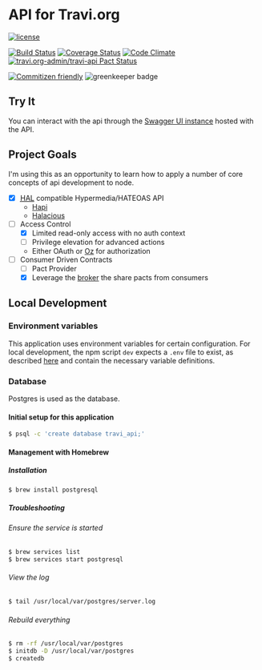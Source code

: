 # API for Travi.org

[![license](https://img.shields.io/github/license/travi-org/api.svg)](LICENSE)

[![Build Status](https://img.shields.io/travis/travi-org/api/master.svg?style=flat)](https://travis-ci.org/travi-org/api)
[![Coverage Status](https://img.shields.io/coveralls/travi-org/api.svg?style=flat)](https://coveralls.io/r/travi-org/api?branch=master)
[![Code Climate](https://img.shields.io/codeclimate/github/travi-org/api.svg?style=flat)](https://codeclimate.com/github/travi-org/api)
[![travi.org-admin/travi-api Pact Status](https://pact-api.travi.org/pacts/provider/travi-api/consumer/travi.org-admin/latest/badge.svg?style=flat)](https://pact-api.travi.org)

[![Commitizen friendly](https://img.shields.io/badge/commitizen-friendly-brightgreen.svg)](http://commitizen.github.io/cz-cli/)
![greenkeeper badge](https://badges.greenkeeper.io/travi-org/api.svg)

## Try It

You can interact with the api through the [Swagger UI instance](https://api.travi.org/documentation)
hosted with the API.

## Project Goals

I'm using this as an opportunity to learn how to apply a number of core concepts
of api development to node.

- [x] <abbr title="Hypertext Application Language">[HAL](http://stateless.co/hal_specification.html)</abbr>
  compatible Hypermedia/HATEOAS API
  - [Hapi](http://hapijs.com/)
  - [Halacious](https://github.com/bleupen/halacious)
- [ ] Access Control
  - [x] Limited read-only access with no auth context
  - [ ]  Privilege elevation for advanced actions
    - Either OAuth or [Oz](https://github.com/hueniverse/oz) for authorization
- [ ] Consumer Driven Contracts
  - [ ] Pact Provider
  - [x] Leverage the [broker](https://pact-api.travi.org) the share pacts from consumers

## Local Development

### Environment variables

This application uses environment variables for certain configuration. For local
development, the npm script `dev` expects a `.env` file to exist, as described
[here](https://devcenter.heroku.com/articles/heroku-local#set-up-your-local-environment-variables)
and contain the necessary variable definitions.

### Database

Postgres is used as the database.

#### Initial setup for this application

```bash
$ psql -c 'create database travi_api;'
```

#### Management with Homebrew

##### Installation

```bash
$ brew install postgresql
```

##### Troubleshooting

###### Ensure the service is started

```bash
$ brew services list
$ brew services start postgresql
```

###### View the log

```bash
$ tail /usr/local/var/postgres/server.log
```

###### Rebuild everything

```bash
$ rm -rf /usr/local/var/postgres
$ initdb -D /usr/local/var/postgres
$ createdb
```
